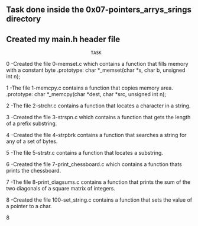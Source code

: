 ## Task done inside the 0x07-pointers_arrys_srings directory

## Created my main.h header file
		
	                            	TASK

0 -Created the file 0-memset.c which contains a function that fills memory with a constant byte
	.prototype: char *_memset(char *s, char b, unsigned int n);

1 -The file 1-memcpy.c contains a function that copies memory area.
	.prototype: char *_memcpy(char *dest, char *src, unsigned int n);

2 -The file 2-strchr.c contains a function that  locates a character in a string.

3 -Created the file 3-strspn.c which contains a function that gets the length of a prefix substring.

4 -Created the file 4-strpbrk contains  a function that searches a string for any of a set of bytes.

5 -The file 5-strstr.c contains a function that locates a substring.

6 -Created the file 7-print_chessboard.c which contains a function thats prints the chessboard.

7 -The file 8-print_diagsums.c contains a function that prints the sum of the two diagonals of a square matrix of integers.

8 -Created the file 100-set_string.c contains a function that sets the value of a pointer to a char.


8
